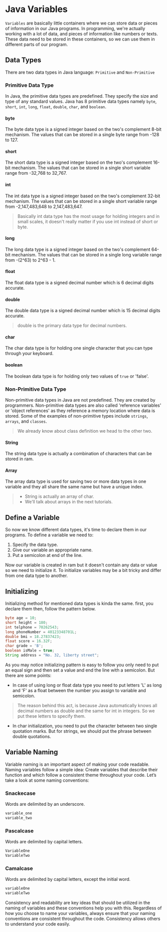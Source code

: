 # Java Variables

`Variables` are basically little containers where we can store data or pieces of information in our Java programs. In programming, we're actually working with a lot of data, and pieces of information like numbers or texts. These data need to be stored in these containers, so we can use them in different parts of our program.

## Data Types

There are two data types in Java language: `Primitive` and `Non-Primitive`

### Primitive Data Type

In Java, the primitive data types are predefined. They specify the size and type of any standard values. Java has 8 primitive data types namely `byte`, `short`, `int`, `long`, `float`, `double`, `char`, and `boolean`.

#### byte

The byte data type is a signed integer based on the two's complement 8-bit mechanism. The values that can be stored in a single byte range from -128 to 127.

#### short

The short data type is a signed integer based on the two's complement 16-bit mechanism. The values that can be stored in a single short variable range from -32,768 to 32,767.

#### int

The int data type is a signed integer based on the two's complement 32-bit mechanism. The values that can be stored in a single short variable range from -2,147,483,648 to 2,147,483,647.

> Basically int data type has the most usage for holding integers and in small scales, it doesn't really matter if you use int instead of short or byte.

#### long

The long data type is a signed integer based on the two's complement 64-bit mechanism. The values that can be stored in a single long variable range from -(2^63) to 2^63 - 1.

#### float

The float data type is a signed decimal number which is 6 decimal digits accurate.

#### double

The double data type is a signed decimal number which is 15 decimal digits accurate.

> double is the primary data type for decimal numbers.

#### char

The char data type is for holding one single character that you can type through your keyboard.

#### boolean

The boolean data type is for holding only two values of `true` or 'false'.

### Non-Primitive Data Type

Non-primitive data types in Java are not predefined. They are created by programmers. Non-primitive data types are also called 'reference variables' or 'object references' as they reference a memory location where data is stored. Some of the examples of non-primitive types include `strings`, `arrays`, and `classes`.

> We already know about class definition we head to the other two.

#### String

The string data type is actually a combination of characters that can be stored in ram.

#### Array

The array data type is used for saving two or more data types in one variable and they all share the same name but have a unique index.

> * String is actually an array of char.
> * We'll talk about arrays in the next tutorials.

## Define a Variable

So now we know different data types, it's time to declare them in our programs. To define a variable we need to:

1. Specify the data type.
2. Give our variable an appropriate name.
3. Put a semicolon at end of the line.

Now our variable is created in ram but it doesn't contain any data or value so we need to initialize it. To initialize variables may be a bit tricky and differ from one data type to another.

## Initializing

Initializing method for mentioned data types is kinda the same. first, you declare them then, follow the pattern below.

``` Java
byte age = 10;
short height = 180;
int telphone = 70262543;
long phoneNumber = 40123348701L;
double bmi = 18.27837423;
float score = 16.32F;
char grade = 'B';
boolean isMale = true;
String address = "No. 32, liberty street"; 
```

As you may notice initializing pattern is easy to follow you only need to put an equal sign and then set a value and end the line with a semicolon. But there are some points:

* In case of using long or float data type you need to put letters 'L' as long and 'F' as a float between the number you assign to variable and semicolon.

> The reason behind this act, is because Java automatically knows all decimal numbers as double and the same for int in integers. So we put these letters to specify them.

* In char initialization, you need to put the character between two single quotation marks. But for strings, we should put the phrase between double quotations.

## Variable Naming

Variable naming is an important aspect of making your code readable. Naming variables follow a simple idea: Create variables that describe their function and which follow a consistent theme throughout your code. Let’s take a look at some naming conventions:

### Snackecase

Words are delimited by an underscore.

``` Java
variable_one
variable_two
```

### Pascalcase

Words are delimited by capital letters.

``` Java
VariableOne
VariableTwo
```

### Camalcase

Words are delimited by capital letters, except the initial word.

``` Java
variableOne
variableTwo
```

Consistency and readability are key ideas that should be utilized in the naming of variables and these conventions help you with this. Regardless of how you choose to name your variables, always ensure that your naming conventions are consistent throughout the code. Consistency allows others to understand your code easily.
